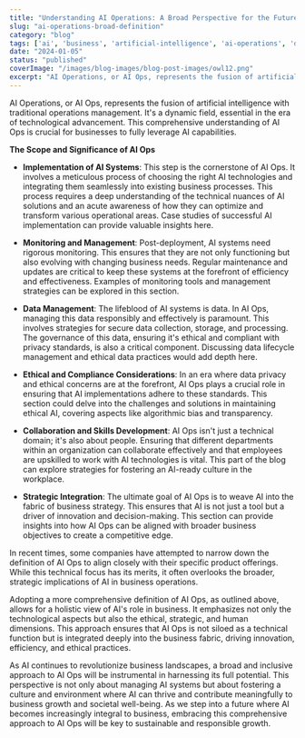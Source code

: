```yaml
---
title: "Understanding AI Operations: A Broad Perspective for the Future of Business"
slug: "ai-operations-broad-definition"
category: "blog"
tags: ['ai', 'business', 'artificial-intelligence', 'ai-operations', 'data']
date: "2024-01-05"
status: "published"
coverImage: "/images/blog-images/blog-post-images/owl12.png"
excerpt: "AI Operations, or AI Ops, represents the fusion of artificial intelligence with traditional operations management. It&#x27;s a dynamic field, essential in the era of technological advancement. This comp..."
---
```


AI Operations, or AI Ops, represents the fusion of artificial intelligence with traditional operations management. It's a dynamic field, essential in the era of technological advancement. This comprehensive understanding of AI Ops is crucial for businesses to fully leverage AI capabilities.

**The Scope and Significance of AI Ops**

- **Implementation of AI Systems**: This step is the cornerstone of AI Ops. It involves a meticulous process of choosing the right AI technologies and integrating them seamlessly into existing business processes. This process requires a deep understanding of the technical nuances of AI solutions and an acute awareness of how they can optimize and transform various operational areas. Case studies of successful AI implementation can provide valuable insights here.


- **Monitoring and Management**: Post-deployment, AI systems need rigorous monitoring. This ensures that they are not only functioning but also evolving with changing business needs. Regular maintenance and updates are critical to keep these systems at the forefront of efficiency and effectiveness. Examples of monitoring tools and management strategies can be explored in this section.


- **Data Management**: The lifeblood of AI systems is data. In AI Ops, managing this data responsibly and effectively is paramount. This involves strategies for secure data collection, storage, and processing. The governance of this data, ensuring it's ethical and compliant with privacy standards, is also a critical component. Discussing data lifecycle management and ethical data practices would add depth here.


- **Ethical and Compliance Considerations**: In an era where data privacy and ethical concerns are at the forefront, AI Ops plays a crucial role in ensuring that AI implementations adhere to these standards. This section could delve into the challenges and solutions in maintaining ethical AI, covering aspects like algorithmic bias and transparency.


- **Collaboration and Skills Development**: AI Ops isn't just a technical domain; it's also about people. Ensuring that different departments within an organization can collaborate effectively and that employees are upskilled to work with AI technologies is vital. This part of the blog can explore strategies for fostering an AI-ready culture in the workplace.


- **Strategic Integration**: The ultimate goal of AI Ops is to weave AI into the fabric of business strategy. This ensures that AI is not just a tool but a driver of innovation and decision-making. This section can provide insights into how AI Ops can be aligned with broader business objectives to create a competitive edge.



In recent times, some companies have attempted to narrow down the definition of AI Ops to align closely with their specific product offerings. While this technical focus has its merits, it often overlooks the broader, strategic implications of AI in business operations.

Adopting a more comprehensive definition of AI Ops, as outlined above, allows for a holistic view of AI's role in business. It emphasizes not only the technological aspects but also the ethical, strategic, and human dimensions. This approach ensures that AI Ops is not siloed as a technical function but is integrated deeply into the business fabric, driving innovation, efficiency, and ethical practices.

As AI continues to revolutionize business landscapes, a broad and inclusive approach to AI Ops will be instrumental in harnessing its full potential. This perspective is not only about managing AI systems but about fostering a culture and environment where AI can thrive and contribute meaningfully to business growth and societal well-being. As we step into a future where AI becomes increasingly integral to business, embracing this comprehensive approach to AI Ops will be key to sustainable and responsible growth.

